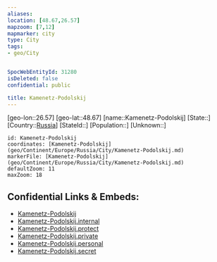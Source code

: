 ```yaml
---
aliases: 
location: [48.67,26.57]
mapzoom: [7,12] 
mapmarker: city 
type: City
tags:
- geo/City


SpocWebEntityId: 31280
isDeleted: false
confidential: public

title: Kamenetz-Podolskij
---
```

[geo-lon::26.57]
[geo-lat::48.67]
[name::Kamenetz-Podolskij]
[State::]
[Country::[Russia](geo/Continent/Europe/Russia.md)]
[StateId::]
[Population::]
[Unknown::]


```leaflet
id: Kamenetz-Podolskij
coordinates: [Kamenetz-Podolskij](geo/Continent/Europe/Russia/City/Kamenetz-Podolskij.md)
markerFile: [Kamenetz-Podolskij](geo/Continent/Europe/Russia/City/Kamenetz-Podolskij.md)
defaultZoom: 11 
maxZoom: 18
```


## Confidential Links & Embeds: 
- [Kamenetz-Podolskij](../../../../../../_public/geo/Continent/Europe/Russia/City/Kamenetz-Podolskij.md) 
- [Kamenetz-Podolskij.internal](../../../../../../_internal/geo/Continent/Europe/Russia/City/Kamenetz-Podolskij.internal.md) 
- [Kamenetz-Podolskij.protect](../../../../../../_protect/geo/Continent/Europe/Russia/City/Kamenetz-Podolskij.protect.md) 
- [Kamenetz-Podolskij.private](../../../../../../_private/geo/Continent/Europe/Russia/City/Kamenetz-Podolskij.private.md) 
- [Kamenetz-Podolskij.personal](../../../../../../_personal/geo/Continent/Europe/Russia/City/Kamenetz-Podolskij.personal.md) 
- [Kamenetz-Podolskij.secret](../../../../../../_secret/geo/Continent/Europe/Russia/City/Kamenetz-Podolskij.secret.md) 
